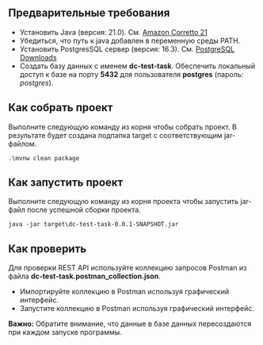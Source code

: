 ## Предварительные требования
 - Установить Java (версия: 21.0). См. [Amazon Corretto 21](https://docs.aws.amazon.com/corretto/latest/corretto-21-ug/downloads-list.html)
 - Убедиться, что путь к java добавлен в переменную среды PATH.
 - Установить PostgresSQL сервер (версия: 16.3). См. [PostgreSQL Downloads](https://www.postgresql.org/download/)
 - Создать базу данных с именем **dc-test-task**. Обеспечить локальный доступ к базе на порту **5432** для пользователя **postgres** (пароль: <em>postgres</em>).

## Как собрать проект
Выполните следующую команду из корня чтобы собрать проект. В результате будет создана подпапка target с соответствующим jar-файлом.
```shell
.\mvnw clean package
```

## Как запустить проект
Выполните следующую команду из корня проекта чтобы запустить jar-файл после успешной сборки проекта.
```shell
java -jar target\dc-test-task-0.0.1-SNAPSHOT.jar
```

## Как проверить
Для проверки REST API используйте коллекцию запросов Postman из файла **dc-test-task.postman_collection.json**. 
- Импортируйте коллекцию в Postman используя графический интерфейс.
- Запустите коллекцию в Postman используя графический интерфейс.

**Важно:** Обратите внимание, что данные в базе данных пересоздаются при каждом запуске программы.